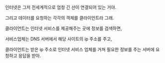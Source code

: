 인터넷은 그저 전세계적으로 엄청 긴 선이 연결되어 있는 거야.

그리고 데이터를 요청하는 각각의 객체를 클라이언트라 그래.

클라이언트는 인터넷 서비스를 제공해주는 곳에 정보를 검색하면,

서비스업체는 DNS 서버에서 해당 사이트의 ip 주소를 주고,

클라이언트는 받은 ip 주소로 인터넷 서비스 업체를 거쳐 필요한 정보를 주는 서버에 요청하고 응답을 받아.
